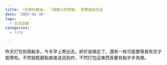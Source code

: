 ```yaml
---
title: 『天使的眼淚』 『風櫃斗的恩賜』 其實是紀念品
date: '2007-01-30'
tags:
  - 生活記事
categories:
  - life

---
```

昨天打包到兩點多，今天早上寄出去，終於是搞定了。還有一枚可能要等我有空才能寄啦。不然就乾脆點直接送貨到府，不然打包這東西真要有點步步為營。